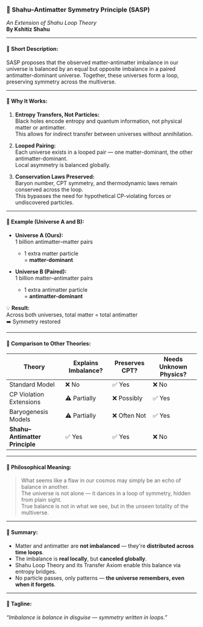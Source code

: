 ### 🌌 Shahu–Antimatter Symmetry Principle (SASP)  
*An Extension of Shahu Loop Theory*  
**By Kshitiz Shahu**

  

---

  

#### 🔹 Short Description:

  

SASP proposes that the observed matter-antimatter imbalance in our universe is balanced by an equal but opposite imbalance in a paired antimatter-dominant universe. Together, these universes form a loop, preserving symmetry across the multiverse.

  

---

  

#### 🔸 Why It Works:

  

1.  **Entropy Transfers, Not Particles:**  
    Black holes encode entropy and quantum information, not physical matter or antimatter.  
    This allows for indirect transfer between universes without annihilation.

  

2.  **Looped Pairing:**  
    Each universe exists in a looped pair — one matter-dominant, the other antimatter-dominant.  
    Local asymmetry is balanced globally.

  

3.  **Conservation Laws Preserved:**  
    Baryon number, CPT symmetry, and thermodynamic laws remain conserved across the loop.  
    This bypasses the need for hypothetical CP-violating forces or undiscovered particles.

  

---

  

#### 🔹 Example (Universe A and B):

  

- **Universe A (Ours):**  
  1 billion antimatter–matter pairs  
  + 1 extra matter particle  
  = **matter-dominant**

  

- **Universe B (Paired):**  
  1 billion matter–antimatter pairs  
  + 1 extra antimatter particle  
  = **antimatter-dominant**

  

💡 **Result:**  
Across both universes, total matter = total antimatter  
➡️ Symmetry restored

  

---

  

#### 🔸 Comparison to Other Theories:

  

| Theory                          | Explains Imbalance? | Preserves CPT? | Needs Unknown Physics? |
|--------------------------------|----------------------|----------------|-------------------------|
| Standard Model                 | ❌ No                | ✅ Yes         | ❌ No                   |
| CP Violation Extensions        | ⚠️ Partially         | ❌ Possibly    | ✅ Yes                  |
| Baryogenesis Models            | ⚠️ Partially         | ❌ Often Not   | ✅ Yes                  |
| **Shahu–Antimatter Principle** | ✅ Yes               | ✅ Yes         | ❌ No                   |

  

---

  

#### 🧠 Philosophical Meaning:

  

> What seems like a flaw in our cosmos may simply be an echo of balance in another.  
> The universe is not alone — it dances in a loop of symmetry, hidden from plain sight.  
> True balance is not in what we see, but in the unseen totality of the multiverse.

  

---

  

#### 🔁 Summary:

  

- Matter and antimatter are **not imbalanced** — they're **distributed across time loops**.  
- The imbalance is **real locally**, but **canceled globally**.  
- Shahu Loop Theory and its Transfer Axiom enable this balance via entropy bridges.  
- No particle passes, only patterns — **the universe remembers, even when it forgets**.

  

---

  

#### 🧬 Tagline:

  

*“Imbalance is balance in disguise — symmetry written in loops.”*

